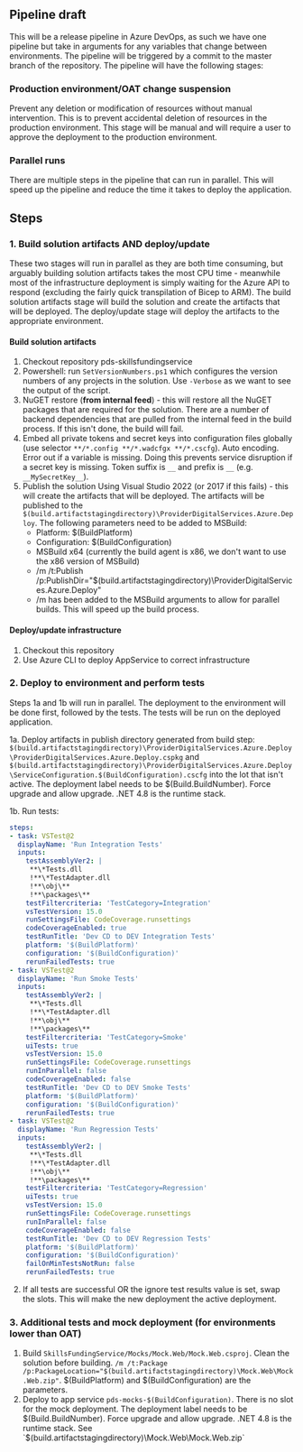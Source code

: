 ## Pipeline draft
This will be a release pipeline in Azure DevOps, as such we have one pipeline but take in arguments for any variables that change between environments. The pipeline will be triggered by a commit to the master branch of the repository. The pipeline will have the following stages:

### Production environment/OAT change suspension
Prevent any deletion or modification of resources without manual intervention. This is to prevent accidental deletion of resources in the production environment. This stage will be manual and will require a user to approve the deployment to the production environment.

### Parallel runs
There are multiple steps in the pipeline that can run in parallel. This will speed up the pipeline and reduce the time it takes to deploy the application.

## Steps

### 1. Build solution artifacts AND deploy/update 
These two stages will run in parallel as they are both time consuming, but arguably building solution artifacts takes the most CPU time - meanwhile most of the infrastructure deployment is simply waiting for the Azure API to respond (excluding the fairly quick transpilation of Bicep to ARM). The build solution artifacts stage will build the solution and create the artifacts that will be deployed. The deploy/update stage will deploy the artifacts to the appropriate environment.

#### Build solution artifacts
1. Checkout repository pds-skillsfundingservice
2. Powershell: run `SetVersionNumbers.ps1` which configures the version numbers of any projects in the solution. Use `-Verbose` as we want to see the output of the script.
3. NuGET restore (**from internal feed**) - this will restore all the NuGET packages that are required for the solution. There are a number of backend dependencies that are pulled from the internal feed in the build process. If this isn't done, the build will fail.
4. Embed all private tokens and secret keys into configuration files globally (use selector `**/*.config **/*.wadcfgx **/*.cscfg`). Auto encoding. Error out if a variable is missing. Doing this prevents service disruption if a secret key is missing. Token suffix is `__` and prefix is `__` (e.g. `__MySecretKey__`).
5. Publish the solution Using Visual Studio 2022 (or 2017 if this fails) - this will create the artifacts that will be deployed. The artifacts will be published to the `$(build.artifactstagingdirectory)\ProviderDigitalServices.Azure.Deploy`. The following parameters need to be added to MSBuild:
    * Platform: $(BuildPlatform) 
    * Configuration: $(BuildConfiguration)
    * MSBuild x64 (currently the build agent is x86, we don't want to use the x86 version of MSBuild)
    * /m /t:Publish /p:PublishDir="$(build.artifactstagingdirectory)\ProviderDigitalServices.Azure.Deploy"
    * /m has been added to the MSBuild arguments to allow for parallel builds. This will speed up the build process.

#### Deploy/update infrastructure
1. Checkout this repository
2. Use Azure CLI to deploy AppService to correct infrastructure

### 2. Deploy to environment and perform tests
Steps 1a and 1b will run in parallel. The deployment to the environment will be done first, followed by the tests. The tests will be run on the deployed application.  

1a. Deploy artifacts in publish directory generated from build step: `$(build.artifactstagingdirectory)\ProviderDigitalServices.Azure.Deploy\ProviderDigitalServices.Azure.Deploy.cspkg` and `$(build.artifactstagingdirectory)\ProviderDigitalServices.Azure.Deploy\ServiceConfiguration.$(BuildConfiguration).cscfg` into the lot that isn't active. The deployment label needs to be $(Build.BuildNumber). Force upgrade and allow upgrade. .NET 4.8 is the runtime stack.  

1b. Run tests:
```yaml
steps:
- task: VSTest@2
  displayName: 'Run Integration Tests'
  inputs:
    testAssemblyVer2: |
     **\*Tests.dll
     !**\*TestAdapter.dll
     !**\obj\**
     !**\packages\**
    testFiltercriteria: 'TestCategory=Integration'
    vsTestVersion: 15.0
    runSettingsFile: CodeCoverage.runsettings
    codeCoverageEnabled: true
    testRunTitle: 'Dev CD to DEV Integration Tests'
    platform: '$(BuildPlatform)'
    configuration: '$(BuildConfiguration)'
    rerunFailedTests: true
- task: VSTest@2
  displayName: 'Run Smoke Tests'
  inputs:
    testAssemblyVer2: |
     **\*Tests.dll
     !**\*TestAdapter.dll
     !**\obj\**
     !**\packages\**
    testFiltercriteria: 'TestCategory=Smoke'
    uiTests: true
    vsTestVersion: 15.0
    runSettingsFile: CodeCoverage.runsettings
    runInParallel: false
    codeCoverageEnabled: false
    testRunTitle: 'Dev CD to DEV Smoke Tests'
    platform: '$(BuildPlatform)'
    configuration: '$(BuildConfiguration)'
    rerunFailedTests: true
- task: VSTest@2
  displayName: 'Run Regression Tests'
  inputs:
    testAssemblyVer2: |
     **\*Tests.dll
     !**\*TestAdapter.dll
     !**\obj\**
     !**\packages\**
    testFiltercriteria: 'TestCategory=Regression'
    uiTests: true
    vsTestVersion: 15.0
    runSettingsFile: CodeCoverage.runsettings
    runInParallel: false
    codeCoverageEnabled: false
    testRunTitle: 'Dev CD to DEV Regression Tests'
    platform: '$(BuildPlatform)'
    configuration: '$(BuildConfiguration)'
    failOnMinTestsNotRun: false
    rerunFailedTests: true
```

2. If all tests are successful OR the ignore test results value is set, swap the slots. This will make the new deployment the active deployment. 

### 3. Additional tests and mock deployment (for environments lower than OAT)
1. Build `SkillsFundingService/Mocks/Mock.Web/Mock.Web.csproj`. Clean the solution before building. `/m /t:Package /p:PackageLocation="$(build.artifactstagingdirectory)\Mock.Web\Mock.Web.zip"`. $(BuildPlatform) and $(BuildConfiguration) are the parameters.
2. Deploy to app service `pds-mocks-$(BuildConfiguration)`. There is no slot for the mock deployment. The deployment label needs to be $(Build.BuildNumber). Force upgrade and allow upgrade. .NET 4.8 is the runtime stack. See `$(build.artifactstagingdirectory)\Mock.Web\Mock.Web.zip`

